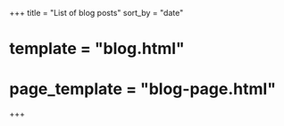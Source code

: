 +++
title = "List of blog posts"
sort_by = "date"
# template = "blog.html"
# page_template = "blog-page.html"
+++